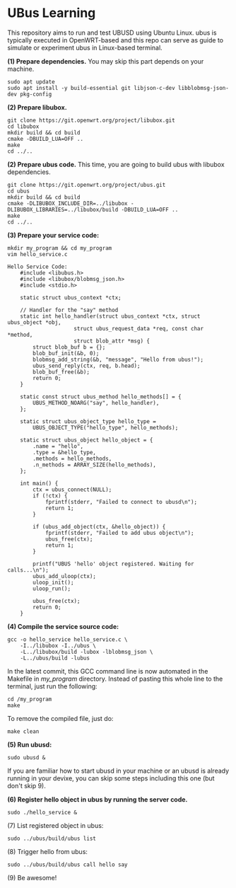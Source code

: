 # UBus Learning

This repository aims to run and test UBUSD using Ubuntu Linux. ubus is typically executed in OpenWRT-based and this repo can serve as guide to simulate or experiment ubus in Linux-based terminal.

**(1) Prepare dependencies.** You may skip this part depends on your machine.

    sudo apt update
    sudo apt install -y build-essential git libjson-c-dev libblobmsg-json-dev pkg-config

**(2) Prepare libubox.**
    
    git clone https://git.openwrt.org/project/libubox.git
    cd libubox
    mkdir build && cd build
    cmake -DBUILD_LUA=OFF ..
    make
    cd ../..

**(2) Prepare ubus code.** This time, you are going to build ubus with libubox dependencies.
    
    git clone https://git.openwrt.org/project/ubus.git
    cd ubus
    mkdir build && cd build
    cmake -DLIBUBOX_INCLUDE_DIR=../libubox -DLIBUBOX_LIBRARIES=../libubox/build -DBUILD_LUA=OFF ..
    make
    cd ../..

**(3) Prepare your service code:**
    
    mkdir my_program && cd my_program
    vim hello_service.c

    Hello Service Code:
        #include <libubus.h>
        #include <libubox/blobmsg_json.h>
        #include <stdio.h>

        static struct ubus_context *ctx;

        // Handler for the "say" method
        static int hello_handler(struct ubus_context *ctx, struct ubus_object *obj,
                         struct ubus_request_data *req, const char *method,
                         struct blob_attr *msg) {
            struct blob_buf b = {};
            blob_buf_init(&b, 0);
            blobmsg_add_string(&b, "message", "Hello from ubus!");
            ubus_send_reply(ctx, req, b.head);
            blob_buf_free(&b);
            return 0;
        }

        static const struct ubus_method hello_methods[] = {
            UBUS_METHOD_NOARG("say", hello_handler),
        };

        static struct ubus_object_type hello_type =
            UBUS_OBJECT_TYPE("hello_type", hello_methods);

        static struct ubus_object hello_object = {
            .name = "hello",
            .type = &hello_type,
            .methods = hello_methods,
            .n_methods = ARRAY_SIZE(hello_methods),
        };

        int main() {
            ctx = ubus_connect(NULL);
            if (!ctx) {
                fprintf(stderr, "Failed to connect to ubusd\n");
                return 1;
            }

            if (ubus_add_object(ctx, &hello_object)) {
                fprintf(stderr, "Failed to add ubus object\n");
                ubus_free(ctx);
                return 1;
            }

            printf("UBUS 'hello' object registered. Waiting for calls...\n");
            ubus_add_uloop(ctx);
            uloop_init();
            uloop_run();

            ubus_free(ctx);
            return 0;
        }

**(4) Compile the service source code:**
    
    gcc -o hello_service hello_service.c \
        -I../libubox -I../ubus \
        -L../libubox/build -lubox -lblobmsg_json \
        -L../ubus/build -lubus

In the latest commit, this GCC command line is now automated in the Makefile in _my_program_ directory. Instead of pasting this whole line to the terminal, just run the following:

    cd /my_program
    make

To remove the compiled file, just do:

    make clean

**(5) Run ubusd:**
    
    sudo ubusd &

If you are familiar how to start ubusd in your machine or an ubusd is already running in your devixe, you can skip some steps including this one (but don't skip 9).

**(6) Register hello object in ubus by running the server code.**
    
    sudo ./hello_service &

(7) List registered object in ubus:
    
    sudo ../ubus/build/ubus list

(8) Trigger hello from ubus:	
    
    sudo ../ubus/build/ubus call hello say

(9) Be awesome!
